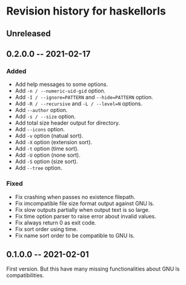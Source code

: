 # Revision history for haskellorls

## Unreleased

## 0.2.0.0 -- 2021-02-17

### Added

- Add help messages to some options.
- Add `-n / --numeric-uid-gid` option.
- Add `-I / --ignore=PATTERN` and `--hide=PATTERN` option.
- Add `-R / --recursive` and `-L / --level=N` options.
- Add `--author` option.
- Add `-s / --size` option.
- Add total size header output for directory.
- Add `--icons` option.
- Add `-v` option (natual sort).
- Add `-X` option (extension sort).
- Add `-t` option (time sort).
- Add `-U` option (none sort).
- Add `-S` option (size sort).
- Add `--tree` option.

### Fixed

- Fix crashing when passes no existence filepath.
- Fix imcompatible file size format output against GNU ls.
- Fix slow outputs partially when output text is so large.
- Fix time option parser to raise error about invalid values.
- Fix always return 0 as exit code.
- Fix sort order using time.
- Fix name sort order to be compatible to GNU ls.

## 0.1.0.0 -- 2021-02-01

First version. But this have many missing functionalities about GNU ls compatibilities.
